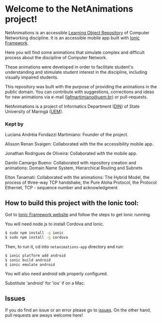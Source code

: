 # Welcome to the NetAnimations project!

NetAnimations is an accessible [Learning Object Repository](http://www.din.uem.br/netanimations) of Computer Networking discipline. It is an accessible mobile app built with [Ionic Framework](http://ionicframework.com/).

Here you will find some animations that simulate complex and difficult process about the discipline of Computer Network.

These animations were developed in order to facilitate student's understanding and stimulate student interest in the discipline, including visually impaired students.

This repository was built with the purpose of providing the animations in the public domain. You can contribute with suggestions, corrections and ideas for new animations via e-mail (lafmartimiano@uem.br) or pull-requests.

NetAnimations is a project of Informatics Department ([DIN](http://www.din.uem.br)) of State University of Maringá ([UEM](http://www.uem.br)).

### Kept by

Luciana Andréia Fondazzi Martimiano: Founder of the project.

Alisson Renan Svaigen: Collaborated with the the accessibility mobile app.

Jonathan Rodrigues de Oliveira: Collaborated with the mobile app.

Danilo Camargo Bueno: Collaborated with repository creation and animations: Domain Name System, Hierarchical Routing and Subnets

Elton Tanamati: Collaborated with the animations: The Hybrid Model, the process of three-way TCP handshake, the Pure Aloha Protocol, the Protocol Ethernet, TCP - sequence number and acknowledgment


## How to build this project with the Ionic tool:

Got to [Ionic Framework website](http://ionicframework.com/) and follow the steps to get Ionic running.

You will need node.js to install Cordova and Ionic.

```bash
$ sudo npm install -g ionic
$ sudo npm install -g cordova
```

Then, to run it, cd into `netanimations-app` directory and run:

```bash
$ ionic platform add android
$ ionic build android
$ ionic emulate android
```

You will also need android sdk properly configured.

Substitute 'android' for 'ios' if on a Mac.

## Issues
If you do find an issue or an error please go to [issues](https://github.com/jorool/netanimations-app/issues).
On the other hand, pull requests are aways welcome here!